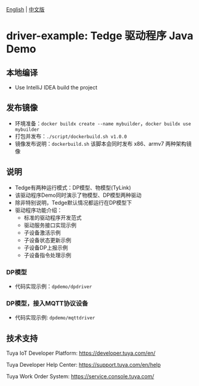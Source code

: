 [English](README.md) | [中文版](README_CN.md)
# driver-example: Tedge 驱动程序 Java Demo

## 本地编译
* Use IntelliJ IDEA build the project

## 发布镜像
* 环境准备：`docker buildx create --name mybuilder`，`docker buildx use mybuilder`
* 打包并发布：`./script/dockerbuild.sh v1.0.0`
* 镜像发布说明：`dockerbuild.sh` 该脚本会同时发布 x86、armv7 两种架构镜像

## 说明
* Tedge有两种运行模式：DP模型、物模型(TyLink)
* 该驱动程序Demo同时演示了物模型、DP模型两种驱动
* 除非特别说明，Tedge默认情况都运行在DP模型下
* 驱动程序功能介绍：
    - 标准的驱动程序开发范式
    - 驱动服务接口实现示例
    - 子设备激活示例
    - 子设备状态更新示例
    - 子设备DP上报示例
    - 子设备指令处理示例

### DP模型
* 代码实现示例：`dpdemo/dpdriver`

### DP模型，接入MQTT协议设备
* 代码实现示例: `dpdemo/mqttdriver`

## 技术支持
Tuya IoT Developer Platform: https://developer.tuya.com/en/

Tuya Developer Help Center: https://support.tuya.com/en/help

Tuya Work Order System: https://service.console.tuya.com/
